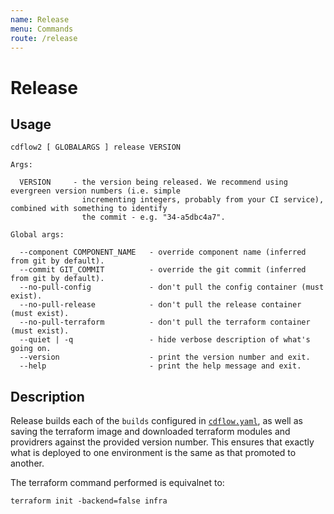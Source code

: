 ```yaml
---
name: Release
menu: Commands
route: /release
---
```


# Release

## Usage

```
cdflow2 [ GLOBALARGS ] release VERSION

Args:

  VERSION     - the version being released. We recommend using evergreen version numbers (i.e. simple
                incrementing integers, probably from your CI service), combined with something to identify 
                the commit - e.g. "34-a5dbc4a7".

Global args:

  --component COMPONENT_NAME   - override component name (inferred from git by default).
  --commit GIT_COMMIT          - override the git commit (inferred from git by default).
  --no-pull-config             - don't pull the config container (must exist).
  --no-pull-release            - don't pull the release container (must exist).
  --no-pull-terraform          - don't pull the terraform container (must exist).
  --quiet | -q                 - hide verbose description of what's going on.
  --version                    - print the version number and exit.
  --help                       - print the help message and exit.
```

## Description

Release builds each of the `builds` configured in [`cdflow.yaml`](cdflow-yaml-reference#builds-optional),
as well as saving the terraform image and downloaded terraform modules and providrers against the provided
version number. This ensures that exactly what is deployed to one environment is the same as that promoted
to another.

The terraform command performed is equivalnet to:

```shell
terraform init -backend=false infra
```